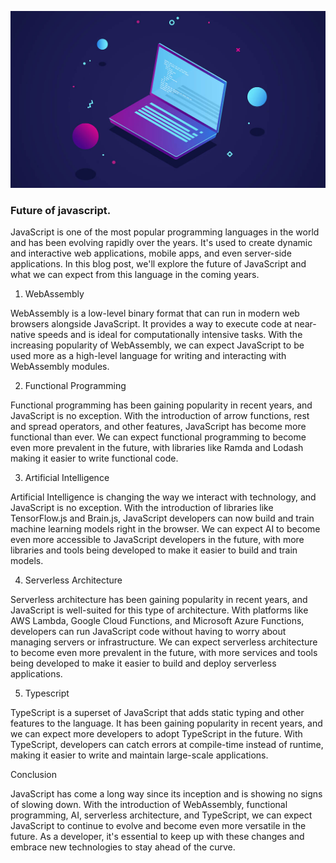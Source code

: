 ![Future of javascript](/images/blog-image-4.jpg)

### Future of javascript.

JavaScript is one of the most popular programming languages in the world and has been evolving rapidly over the years. It's used to create dynamic and interactive web applications, mobile apps, and even server-side applications. In this blog post, we'll explore the future of JavaScript and what we can expect from this language in the coming years.

1. WebAssembly

WebAssembly is a low-level binary format that can run in modern web browsers alongside JavaScript. It provides a way to execute code at near-native speeds and is ideal for computationally intensive tasks. With the increasing popularity of WebAssembly, we can expect JavaScript to be used more as a high-level language for writing and interacting with WebAssembly modules.

2. Functional Programming

Functional programming has been gaining popularity in recent years, and JavaScript is no exception. With the introduction of arrow functions, rest and spread operators, and other features, JavaScript has become more functional than ever. We can expect functional programming to become even more prevalent in the future, with libraries like Ramda and Lodash making it easier to write functional code.

3. Artificial Intelligence

Artificial Intelligence is changing the way we interact with technology, and JavaScript is no exception. With the introduction of libraries like TensorFlow.js and Brain.js, JavaScript developers can now build and train machine learning models right in the browser. We can expect AI to become even more accessible to JavaScript developers in the future, with more libraries and tools being developed to make it easier to build and train models.

4. Serverless Architecture

Serverless architecture has been gaining popularity in recent years, and JavaScript is well-suited for this type of architecture. With platforms like AWS Lambda, Google Cloud Functions, and Microsoft Azure Functions, developers can run JavaScript code without having to worry about managing servers or infrastructure. We can expect serverless architecture to become even more prevalent in the future, with more services and tools being developed to make it easier to build and deploy serverless applications.

5. Typescript

TypeScript is a superset of JavaScript that adds static typing and other features to the language. It has been gaining popularity in recent years, and we can expect more developers to adopt TypeScript in the future. With TypeScript, developers can catch errors at compile-time instead of runtime, making it easier to write and maintain large-scale applications.

Conclusion

JavaScript has come a long way since its inception and is showing no signs of slowing down. With the introduction of WebAssembly, functional programming, AI, serverless architecture, and TypeScript, we can expect JavaScript to continue to evolve and become even more versatile in the future. As a developer, it's essential to keep up with these changes and embrace new technologies to stay ahead of the curve.